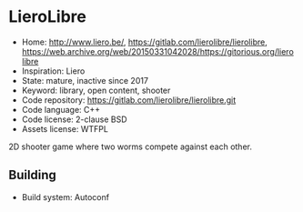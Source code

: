 # LieroLibre

- Home: http://www.liero.be/, https://gitlab.com/lierolibre/lierolibre, https://web.archive.org/web/20150331042028/https://gitorious.org/lierolibre
- Inspiration: Liero
- State: mature, inactive since 2017
- Keyword: library, open content, shooter
- Code repository: https://gitlab.com/lierolibre/lierolibre.git
- Code language: C++
- Code license: 2-clause BSD
- Assets license: WTFPL

2D shooter game where two worms compete against each other.

## Building

- Build system: Autoconf
